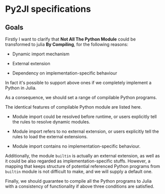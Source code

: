 
# Py2Jl specifications

## Goals

Firstly I want to clarify that **Not All The Python Module** could be transformed to julia **By Compiling**,
for the following reasons:

- Dynamic import mechanism

- External extension

- Dependency on implementation-specific behaviour

In fact it's possible to support above ones if we completely implement a Python in Julia.

As a consequence, we should set a range of compilable Python programs.

The identical features of compilable Python module are listed here.

- Module import could be resolved before runtime, or users explicitly tell the rules to resolve dynamic modules.

- Module import refers to no external extension, or users explicitly tell the rules to load the external extensions.

- Module import contains no implementation-specific behaviour.

Additionally, the module `builtin` is actually an external extension, as well as it could be also regarded as implementation-specific stuffs.
However, a mapping that keeps structure of potential referenced Python programs from `builtin` module is not difficult to make,
and we will supply a default one.

Finally, we should guarantee to compile all the Python programs to Julia with a consistency of functionality if above three conditions are satisfied.